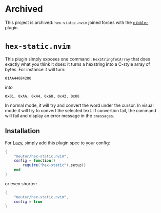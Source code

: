 # Archived

This project is archived: `hex-static.nvim` joined forces with the
[`nibbler`](https://github.com/Skosulor/nibbler) plugin.

# `hex-static.nvim`

This plugin simply exposes one command `:HexStringToCArray` that does exactly
what you think it does: it turns a hexstring into a C-style array of bytes. For
instance it will turn:

```
01AA44684200
```

into

```
0x01, 0xAA, 0x44, 0x68, 0x42, 0x00
```

In normal mode, it will try and convert the word under the cursor. In visual mode
it will try to convert the selected text. If convertion fail, the command
will fail and display an error message in the `:messages`.

## Installation

For [Lazy](https://github.com/folke/lazy.nvim), simply add this plugin spec
to your config:

```lua
{
    "meuter/hex-static.nvim",
    config = function()
        require("hex-static").setup()
    end
}
```

or even shorter:

```lua
{
    "meuter/hex-static.nvim",
    config = true
}
```
